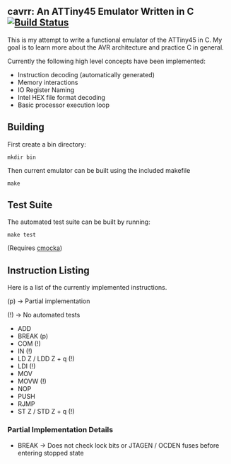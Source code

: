 ## cavrr: An ATTiny45 Emulator Written in C [![Build Status](https://travis-ci.org/benghaem/cavrr.svg?branch=master)](https://travis-ci.org/benghaem/cavrr)

This is my attempt to write a functional emulator of the ATTiny45 in C. My goal is to learn more about the AVR architecture and practice C in general. 

Currently the following high level concepts have been implemented:

* Instruction decoding (automatically generated)
* Memory interactions
* IO Register Naming
* Intel HEX file format decoding
* Basic processor execution loop

## Building

First create a bin directory:

`mkdir bin`

Then current emulator can be built using the included makefile

`make`

## Test Suite

The automated test suite can be built by running:

`make test`

(Requires [cmocka](https://github.com/clibs/cmocka))

## Instruction Listing

Here is a list of the currently implemented instructions.

(p) -> Partial implementation

(!) -> No automated tests

* ADD
* BREAK (p)
* COM (!)
* IN (!)
* LD Z / LDD Z + q (!)
* LDI (!)
* MOV
* MOVW (!)
* NOP
* PUSH
* RJMP
* ST Z / STD Z + q (!)

### Partial Implementation Details

* BREAK -> Does not check lock bits or JTAGEN / OCDEN fuses before entering
stopped state
